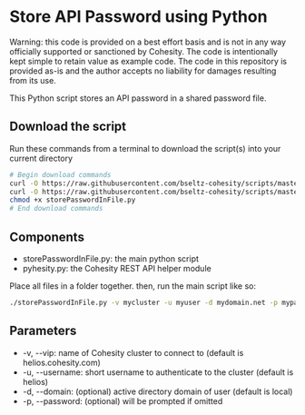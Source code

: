 # Store API Password using Python

Warning: this code is provided on a best effort basis and is not in any way officially supported or sanctioned by Cohesity. The code is intentionally kept simple to retain value as example code. The code in this repository is provided as-is and the author accepts no liability for damages resulting from its use.

This Python script stores an API password in a shared password file.

## Download the script

Run these commands from a terminal to download the script(s) into your current directory

```bash
# Begin download commands
curl -O https://raw.githubusercontent.com/bseltz-cohesity/scripts/master/python/storePasswordInFile/storePasswordInFile.py
curl -O https://raw.githubusercontent.com/bseltz-cohesity/scripts/master/python/pyhesity.py
chmod +x storePasswordInFile.py
# End download commands
```

## Components

* storePasswordInFile.py: the main python script
* pyhesity.py: the Cohesity REST API helper module

Place all files in a folder together. then, run the main script like so:

```bash
./storePasswordInFile.py -v mycluster -u myuser -d mydomain.net -p mypassword
```

## Parameters

* -v, --vip: name of Cohesity cluster to connect to (default is helios.cohesity.com)
* -u, --username: short username to authenticate to the cluster (default is helios)
* -d, --domain: (optional) active directory domain of user (default is local)
* -p, --password: (optional) will be prompted if omitted
